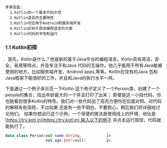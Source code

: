 ```
本章涵盖：
  1.kotlin的一个基本代码示范
  2.Kotlin语言的主要特性
  3.Kotlin可应用于Android和服务端开发
  4.Kotlin区别于其他编程语言的方面
  5.Kotlin代码的书写和运行
 ```
 ### 1.1 Kotlin初探
 
   首先，Kotlin是什么？他是新的基于Java平台的编程语言。Kotlin具有简洁，安全，易用等特点，并且专注于和Java
 代码的互操作。他几乎能用于所有Java能被使用的地方，比如服务端开发，Android apps,等等。Kotlin在现有的Java
 包和Java框架下能很好的工作，并且和Java的执行水平一样。
 
 下面通过一个例子来示范一下Kotlin.这个例子定义了一个Person类，创建了一个people的集合，找出年龄最大的一个并且打印了出来；
 即便是这一小段代码，你也能看到很多Kotlin的特性。我们对一些代码加了高亮方便你在后面对照。对代码的解释有些简短，不过如果
 还是有一些不明白，不要担心，稍后我们将详细地讨论他们。
 如果你想运行这个示例，一个简便的做法是使用线上的环境，地址是[https://try.kotl.in](https://try.kotl.in).输入以下的例子
 并点击运行按钮，代码就能执行了。
 
 ```kotlin
 data class Person(val name:String,           1>
                   val age:Int?=null)         2>
 ```
